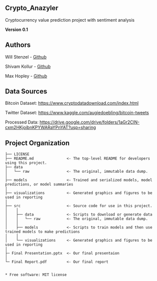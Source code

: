 
## Crypto_Anazyler


Cryptocurrency value prediction project with sentiment analysis 

**Version 0.1**



## Authors

Will Stenzel - [Github](https://github.com/wstenzel)

Shivam Kollur - [Github](https://github.com/srkollur)

Max Hopley - [Github](https://github.com/mhopley)


## Data Sources

Bitcoin Dataset: https://www.cryptodatadownload.com/index.html

Twitter Dataset: https://www.kaggle.com/augiedoebling/bitcoin-tweets

Processed Data: https://drive.google.com/drive/folders/1aGr2ClN-cxm2HKjoibnKPYWARaYPnYAT?usp=sharing



Project Organization
------------

    ├── LICENSE
    ├── README.md               <- The top-level README for developers using this project.
    ├── data
    │   └── raw                 <- The original, immutable data dump.
    │
    ├── models                  <- Trained and serialized models, model predictions, or model summaries
    │
    ├── visualizations          <- Generated graphics and figures to be used in reporting
    │
    ├── src                     <- Source code for use in this project.
    │    │
    │    ├── data               <- Scripts to download or generate data
    │    │   └── raw            <- The original, immutable data dump.
    │    │
    │    ├── models             <- Scripts to train models and then use trained models to make predictions
    │    │
    │    └── visualizations     <- Generated graphics and figures to be used in reporting
    │
    ├─ Final Presentation.pptx  <- Our final presentaion
    │
    └─ Final Report.pdf         <- Our final report
    
    
    * Free software: MIT license
